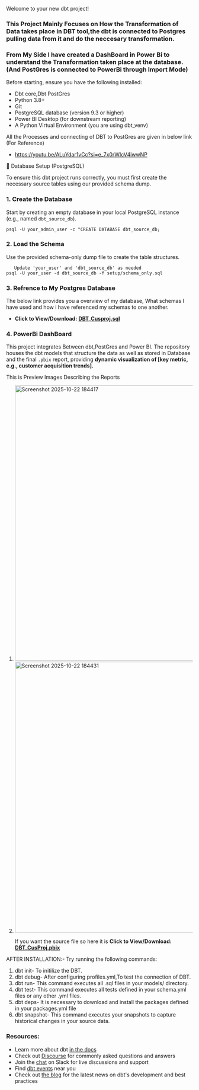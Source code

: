 Welcome to your new dbt project!

### This Project Mainly Focuses on How the Transformation of Data takes place in DBT tool,the dbt is connected to Postgres pulling data from it and do the neccesary transformation.
### From My Side I have created a DashBoard in Power Bi to understand the Transformation taken place at the database. (And PostGres is connected to PowerBi through Import Mode)
Before starting, ensure you have the following installed:
  - Dbt core,Dbt PostGres
  - Python 3.8+
  - Git
  - PostgreSQL database (version 9.3 or higher)
  - Power BI Desktop (for downstream reporting)
  - A Python Virtual Environment (you are using dbt_venv)

All the Processes and connecting of DBT to PostGres are given in below link (For Reference)
  - https://youtu.be/ALuYdar1vCc?si=e_7x0rWIcV4iwwNP

💾 Database Setup (PostgreSQL)

To ensure this dbt project runs correctly, you must first create the necessary source tables using our provided schema dump.

### 1. Create the Database

Start by creating an empty database in your local PostgreSQL instance (e.g., named `dbt_source_db`).

    psql -U your_admin_user -c "CREATE DATABASE dbt_source_db;


### 2. Load the Schema

 Use the provided schema-only dump file to create the table structures.
      
       Update 'your_user' and 'dbt_source_db' as needed
    psql -U your_user -d dbt_source_db -f setup/schema_only.sql

### 3. Refrence to  My Postgres Database

  The below link provides you a overview of my database, What schemas I have used and how i have referenced my schemas to one another. 
* **Click to View/Download:** **[DBT_Cusproj.sql](PostGresFile/DBT_Cusproj.sql)**

### 4. PowerBi DashBoard
  
   This project integrates Between dbt,PostGres and Power BI. The repository houses the dbt models that structure the data as well as stored in Database and the final `.pbix` report, providing **dynamic visualization of [key metric, e.g., customer acquisition trends].**
   
This is Preview Images Describing the Reports
   
1.
   <img width="1344" height="743" alt="Screenshot 2025-10-22 184417" src="https://github.com/user-attachments/assets/dcf9d295-f910-48ac-88fd-57dbc35941cb" />
  
 
2.
   <img width="1324" height="732" alt="Screenshot 2025-10-22 184431" src="https://github.com/user-attachments/assets/62298c89-d34f-4671-85e9-8bc8e2a51ac9" />


   If you want the source file so here it is 
       **Click to View/Download:** **[DBT_CusProj.pbix](Power_Bi_DashBoard)**

      


   
AFTER INSTALLATION:-
Try running the following commands:
1. dbt init- To initilize the DBT.
2. dbt debug- After configuring profiles.yml,To test the connection of DBT.
3. dbt run- This command executes all .sql files in your models/ directory.
4. dbt test- This command executes all tests defined in your schema.yml files or any other .yml files.
5. dbt deps- It is necessary to download and install the packages defined in your packages.yml file
6. dbt snapshot- This command executes your snapshots to capture historical changes in your source data.




### Resources:
- Learn more about dbt [in the docs](https://docs.getdbt.com/docs/introduction)
- Check out [Discourse](https://discourse.getdbt.com/) for commonly asked questions and answers
- Join the [chat](https://community.getdbt.com/) on Slack for live discussions and support
- Find [dbt events](https://events.getdbt.com) near you
- Check out [the blog](https://blog.getdbt.com/) for the latest news on dbt's development and best practices
